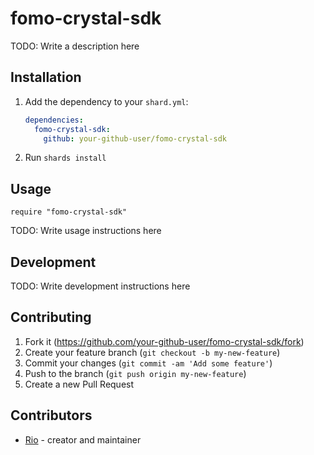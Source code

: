 # fomo-crystal-sdk

TODO: Write a description here

## Installation

1. Add the dependency to your `shard.yml`:

   ```yaml
   dependencies:
     fomo-crystal-sdk:
       github: your-github-user/fomo-crystal-sdk
   ```

2. Run `shards install`

## Usage

```crystal
require "fomo-crystal-sdk"
```

TODO: Write usage instructions here

## Development

TODO: Write development instructions here

## Contributing

1. Fork it (<https://github.com/your-github-user/fomo-crystal-sdk/fork>)
2. Create your feature branch (`git checkout -b my-new-feature`)
3. Commit your changes (`git commit -am 'Add some feature'`)
4. Push to the branch (`git push origin my-new-feature`)
5. Create a new Pull Request

## Contributors

- [Rio](https://github.com/your-github-user) - creator and maintainer
